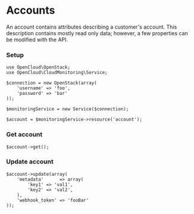 # Accounts

An account contains attributes describing a customer's account. This description contains mostly read only data; however, a few properties can be modified with the API.

### Setup

```
use OpenCloud\OpenStack;
use OpenCloud\CloudMonitoring\Service;

$connection = new OpenStack(array(
	'username' => 'foo',
	'password' => 'bar'
));

$monitoringService = new Service($connection);

$account = $monitoringService->resource('account');
```

### Get account

```
$account->get();
```

### Update account

```
$account->update(array(
	'metadata' 		=> array(
		'key1' => 'val1',
		'key2' => 'val2',
	),
	'webhook_token' => 'fooBar'
));
```

